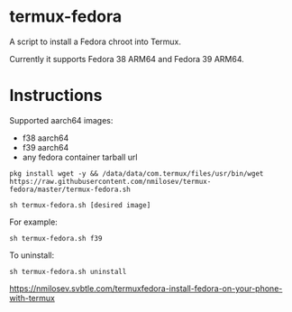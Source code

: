 # termux-fedora
A script to install a Fedora chroot into Termux.

Currently it supports Fedora 38 ARM64 and Fedora 39 ARM64.

# Instructions

Supported aarch64 images:

- f38 aarch64
- f39 aarch64
- any fedora container tarball url

```
pkg install wget -y && /data/data/com.termux/files/usr/bin/wget https://raw.githubusercontent.com/nmilosev/termux-fedora/master/termux-fedora.sh

sh termux-fedora.sh [desired image]
```

For example:

```
sh termux-fedora.sh f39
```

To uninstall:

```
sh termux-fedora.sh uninstall
```

https://nmilosev.svbtle.com/termuxfedora-install-fedora-on-your-phone-with-termux
